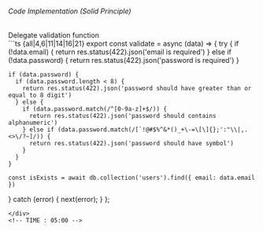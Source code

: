 <StandardTab choosen="maintainability" />

<div class="my-4"></div>

<div class="flex items-end space-x-5">
  <h6>Code Implementation (Solid Principle)</h6>
  <span class="text-sm text-gray-400">Delegate validation function</span>
</div>

<div class="h-96 overflow-y-auto my-4">
```ts {all|4,6|11|14|16|21}
export const validate = async (data) => {
  try {
    if (!data.email) {
      return res.status(422).json('email is required')
    } else if (!data.password) {
      return res.status(422).json('password is required')
    }

    if (data.password) {
      if (data.password.length < 8) {
        return res.status(422).json('password should have greater than or equal to 8 digit')
      } else {
        if (data.password.match(/^[0-9a-z]+$/)) {
          return res.status(422).json('password should contains alphanumeric')
        } else if (data.password.match(/[`!@#$%^&*()_+\-=\[\]{};':"\\|,.<>\/?~]/)) {
          return res.status(422).json('password should have symbol')
        }
      }
    }

    const isExists = await db.collection('users').find({ email: data.email })
  } catch (error) {
    next(error);
  }
};
```
</div>
<!-- TIME : 05:00 -->